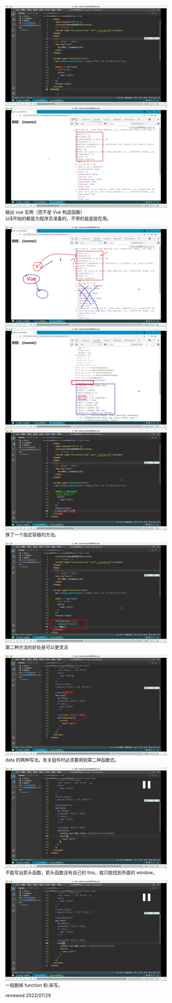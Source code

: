 ![](./img/2022-07-07-00-21-17.png)  
![](./img/2022-07-07-00-22-15.png)
输出 vue 实例（而不是 Vue 构造函数）  
以$开始的都是为程序员准备的，不带的是底层在用。

![](./img/2022-07-07-00-24-36.png)  
![](./img/2022-07-07-00-24-58.png)  
![](./img/2022-07-07-00-25-28.png)  
换了一个指定容器的方法。

![](./img/2022-07-07-00-27-51.png)  
第二种方法的好处是可以更灵活

![](./img/2022-07-07-00-30-23.png)  
data 的两种写法。有关组件时必须要用到第二种函数式。

![](./img/2022-07-07-00-33-20.png)  
不能写出箭头函数，箭头函数没有自己的 this，就只能找到外面的 window。

![](./img/2022-07-07-00-34-23.png)  
一般删掉 function 和:来写。

reviewed 2022/07/29
